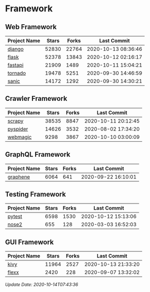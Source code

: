 # Framework

## Web Framework

| Project Name | Stars | Forks | Last Commit |
| ------------ | ----- | ----- | ----------- |
| [django](https://github.com/django/django) | 52830 | 22764 | 2020-10-13 08:36:46 |
| [flask](https://github.com/pallets/flask) | 52378 | 13843 | 2020-10-12 02:16:17 |
| [fastapi](https://github.com/tiangolo/fastapi) | 21909 | 1489 | 2020-10-11 15:04:21 |
| [tornado](https://github.com/tornadoweb/tornado) | 19478 | 5251 | 2020-09-30 14:46:59 |
| [sanic](https://github.com/huge-success/sanic) | 14172 | 1292 | 2020-09-30 14:30:21 |

## Crawler Framework

| Project Name | Stars | Forks | Last Commit |
| ------------ | ----- | ----- | ----------- |
| [scrapy](https://github.com/scrapy/scrapy) | 38535 | 8847 | 2020-10-11 20:12:45 |
| [pyspider](https://github.com/binux/pyspider) | 14626 | 3532 | 2020-08-02 17:34:20 |
| [webmagic](https://github.com/code4craft/webmagic) | 9298 | 3867 | 2020-10-10 03:00:09 |

## GraphQL Framework

| Project Name | Stars | Forks | Last Commit |
| ------------ | ----- | ----- | ----------- |
| [graphene](https://github.com/graphql-python/graphene) | 6064 | 641 | 2020-09-22 16:10:01 |

## Testing Framework

| Project Name | Stars | Forks | Last Commit |
| ------------ | ----- | ----- | ----------- |
| [pytest](https://github.com/pytest-dev/pytest) | 6598 | 1530 | 2020-10-12 15:13:06 |
| [nose2](https://github.com/nose-devs/nose2) | 655 | 128 | 2020-03-03 16:52:03 |

## GUI Framework

| Project Name | Stars | Forks | Last Commit |
| ------------ | ----- | ----- | ----------- |
| [kivy](https://github.com/kivy/kivy) | 11964 | 2527 | 2020-10-13 21:33:20 |
| [flexx](https://github.com/flexxui/flexx) | 2420 | 228 | 2020-09-07 13:32:02 |

*Update Date: 2020-10-14T07:43:36*